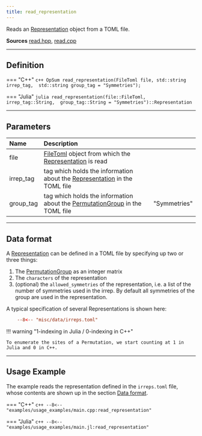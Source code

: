 ```yaml
---
title: read_representation
---
```


Reads an [Representation](../symmetries/representation.md) object from a TOML file.

**Sources** [read.hpp](https://github.com/awietek/xdiag/blob/main/xdiag/io/read.hpp), [read.cpp](https://github.com/awietek/xdiag/blob/main/xdiag/io/read.cpp)

---

## Definition

=== "C++"
	```c++
	OpSum read_representation(FileToml file, std::string irrep_tag, 
	                          std::string group_tag = "Symmetries");
	```
	
=== "Julia"
	```julia
	read_representation(file::FileToml, irrep_tag::String, 
	                    group_tag::String = "Symmetries")::Representation
	```

---

## Parameters

| Name      | Description                                                                                                       |              |
|:----------|:------------------------------------------------------------------------------------------------------------------|--------------|
| file      | [FileToml](file_toml.md) object from which the [Representation](../symmetries/representation.md) is read          |              |
| irrep_tag | tag which holds the information about the [Representation](../symmetries/representation.md) in the TOML file      |              |
| group_tag | tag which holds the information about the [PermutationGroup](../symmetries/permutation_group.md) in the TOML file | "Symmetries" |

---

## Data format

A  [Representation](../symmetries/representation.md) can be defined in a TOML file by specifying up two or three things:

1. The [PermutationGroup](../symmetries/permutation_group.md) as an integer matrix
2. The `characters` of the representation 
3. (optional) the `allowed_symmetries` of the representation, i.e. a list of the number of symmetries used in the irrep. By default all symmetries of the group are used in the representation.

A typical specification of several Representations is shown here:

```toml
	--8<-- "misc/data/irreps.toml"
```

!!! warning "1-indexing in Julia / 0-indexing in C++"

	To enumerate the sites of a Permutation, we start counting at 1 in Julia and 0 in C++.
	

---

## Usage Example

The example reads the representation defined in the `irreps.toml` file, whose contents are shown up in the section [Data format](#data-format).

=== "C++"
	```c++
	--8<-- "examples/usage_examples/main.cpp:read_representation"
	```

=== "Julia"
	```c++
	--8<-- "examples/usage_examples/main.jl:read_representation"
	```

